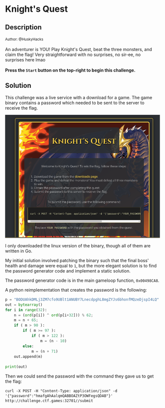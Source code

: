 # Knight's Quest

## Description

<small>Author: @HuskyHacks</small><br><br>An adventurer is YOU! Play Knight's Quest, beat the three monsters, and claim the flag! Very straightforward with no surprises,  no sir-ee, no surprises here lmao <br><br> <b>Press the <code>Start</code> button on the top-right to begin this challenge.</b>


## Solution

This challenge was a live service with a download for a game. The game binary contains a password which needed to be sent to the server to receive the flag.

![knights_quest_1.png](/images/knights_quest_1.png)

I only downloaded the linux version of the binary, though all of them are written in Go.

My initial solution involved patching the binary such that the final boss' health and damage were equal to `1`, but the more elegant solution is to find the password generator code and implement a static solution.

The password generator code is in the main gameloop function, `0x00498CA8`.

A python reimplementation that creates the password is the following:

```python
p = "BODUAhkDMLj3ZM7cfo9UBlt1ANUBY7LnecdpghL8mgZYJs6bhonfMQzeDjspI4LQ"
out = bytearray()
for i in range(32):
    n = (ord(p[i]) ^ ord(p[i+32])) % 62;
    m = n + 65;
    if ( m > 90 ):
        if ( m >= 97 ):
            if ( m > 122 ):
                m = (n - 10)
        else:
            m = (n + 71)
    out.append(m)

print(out)
```

Then we could send the password with the command they gave us to get the flag:
```
curl -X POST -H "Content-Type: application/json" -d '{"password":"hmafgAhAalqmQABBOAZtP3OWFegsQDAB"}' http://challenge.ctf.games:32701//submit
```